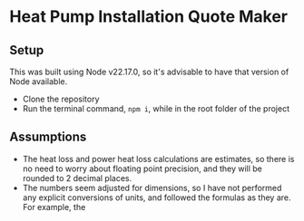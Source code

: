 # Heat Pump Installation Quote Maker

## Setup

This was built using Node v22.17.0, so it's advisable to have that version of Node available.

- Clone the repository
- Run the terminal command, `npm i`, while in the root folder of the project

## Assumptions

- The heat loss and power heat loss calculations are estimates, so there is no need to worry about floating point precision, and they will be rounded to 2 decimal places.
- The numbers seem adjusted for dimensions, so I have not performed any explicit conversions of units, and followed the formulas as they are. For example, the
